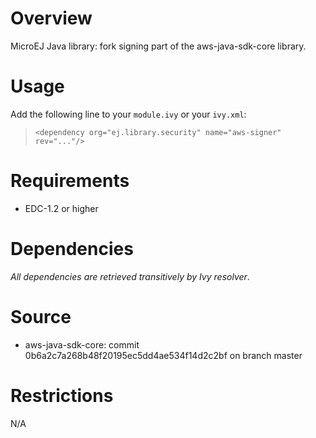 <!--
	Markdown
	Copyright 2017 IS2T. All rights reserved.
	IS2T PROPRIETARY/CONFIDENTIAL. Use is subject to license terms.
-->
# Overview
MicroEJ Java library: fork signing part of the aws-java-sdk-core library.

# Usage
Add the following line to your `module.ivy` or your `ivy.xml`:
> `<dependency org="ej.library.security" name="aws-signer" rev="..."/>`

# Requirements
  - EDC-1.2 or higher

# Dependencies
_All dependencies are retrieved transitively by Ivy resolver_.

# Source
- aws-java-sdk-core: commit 0b6a2c7a268b48f20195ec5dd4ae534f14d2c2bf on branch master

# Restrictions
N/A
